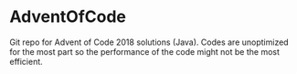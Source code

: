 # AdventOfCode

Git repo for Advent of Code 2018 solutions (Java). Codes are unoptimized for the most part so the performance of the code might not be the most efficient.
